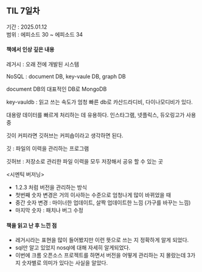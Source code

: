 ## TIL 7일차
기간 : 2025.01.12 <br/>
범위 : 에피소드 30 ~ 에피소드 34

<h4> 책에서 인상 깊은 내용 </h4>

레거시 : 오래 전에 개발된 시스템 

NoSQL : document DB, key-vaule DB, graph DB

document DB의 대표적인 DB로 MongoDB

key-vauldb : 읽고 쓰는 속도가 엄청 빠른 db로 카산드라디비, 다이나모디비가 있다. 

대용량 데이터를 빠르게 처리하는 데 유용하다. 인스타그램, 넷플릭스, 듀오링고가 사용중

깃이 커피라면 깃허브는 커피숍이라고 생각하면 된다. 

깃 : 파일의 이력을 관리하는 프로그램 

깃허브 :  저장소로 관리한 파일 이력을 모두 저장해서 공유 할 수 있는 곳 

<시멘틱 버저닝>

- 1.2.3 처럼 버전을 관리하는 방식
- 첫번째 숫자 변경은 거의 이사하는 수준으로 엄청나게 많이 바뀌었을 때
- 중간 숫자 변경 : 마이너한 업데이트, 살짝 업데이트한 느낌 (가구를 바꾸는 느낌)
- 마지막 숫자 : 패치나 버그 수정

<h4>책을 읽고 난 후 느낀 점</h4>

  - 레거시라는 표현을 많이 들어봤지만 이런 뜻으로 쓰는 지 정확하게 알게 되었다.
  - sql만 알고 있었지 nosql에 대해 자세히 알게되었다.
  - 이번에 크롬 오픈소스 프로젝트를 하면서 버전을 어떻게 관리하는 지 몰랐는데 3가지 숫자별로 의미가 있다는 사실을 알았다. 
